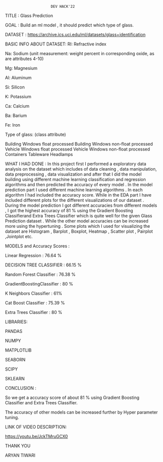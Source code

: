                          DEV HACK'22

TITLE : Glass Prediction

GOAL : Build an ml model , it should predict which type of glass. 

DATASET : https://archive.ics.uci.edu/ml/datasets/glass+identification

BASIC INFO ABOUT DATASET:
RI: Refractive index

Na: Sodium (unit measurement: weight percent in corresponding oxide, as are attributes 4-10)

Mg: Magnesium

Al: Aluminum

Si: Silicon

K: Potassium

Ca: Calcium

Ba: Barium

Fe: Iron

Type of glass: (class attribute)

Building Windows float processed
Building Windows non-float processed
Vehicle Windows float processed
Vehicle Windows non-float processed
Containers
Tableware
Headlamps

WHAT I HAD DONE : In this project first I performed a exploratory data analysis on the dataset which includes of data cleaning , data manipulation, data preprocessing , data visualization and after that I did the model building using different machine learning classification and regression algorithms and then predicted the accuracy of every model . In the model prediction part I used different machine learning algorithms . In each algorithm I had included the accuracy score. While in the EDA part I have included different plots for the different visualizations of our dataset . During the model prediction I got different accuracies from different models , I got the highest accuracy of 81 % using the Gradient Boosting Classifierand Extra Trees Classifier which is quite well for the given Glass Prediction dataset . While the other model accuracies can be increased more using the hypertuning . Some plots which I used for visualizing the dataset are Histogram , Barplot , Boxplot, Heatmap , Scatter plot , Pairplot ,Jointplot etc.

MODELS and Accuracy Scores :

Linear Regression : 76.64 %

DECISION TREE CLASSIFIER : 66.15 %

Random Forest Classifier : 76.38 %

GradientBoostingClassifier : 80 %

K Neighbors Classifier : 61%

Cat Boost Classifier : 75.39 %

Extra Trees Classifier : 80 %

LIBRARIES:

PANDAS

NUMPY

MATPLOTLIB

SEABORN

SCIPY

SKLEARN

CONCLUSION :

So we get a accuracy score of about 81 % using Gradient Boosting Classifier and Extra Trees Classifier.

The accuracy of other models can be increased further by Hyper parameter tuning.


LINK OF VIDEO DESCRIPTION:

https://youtu.be/JckTMruGCX0

THANK YOU

ARYAN TIWARI


